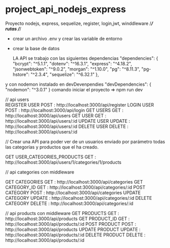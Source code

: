 # project_api_nodejs_express
Proyecto nodejs, express, sequelize, register, login,jwt, winddleware
/*********************************************/ rutas */**********************************************/

- crear un archivo .env y  crear las variable de entorno
- crear la base de datos
  
	LA API se trabajo con las siguientes dependencias
"dependencies": {
    "bcrypt": "^5.1.1",
    "dotenv": "^16.3.1",
    "express": "^4.18.2",
    "jsonwebtoken": "^9.0.2",
    "morgan": "^1.10.0",
    "pg": "^8.11.3",
    "pg-hstore": "^2.3.4",
    "sequelize": "^6.32.1"
  },

y con nodemon instalado en devDevenpendies
 "devDependencies": {
    "nodemon": "^3.0.1"
  }
comando iniciar el proyecto =>  npm run dev


//  api users	
REGISTER USER 		POST	: http://localhost:3000/api/register
LOGIN USER		POST	: http://localhost:3000/api/login
GET USERS 		GET	: http://localhost:3000/api/users
GET USER		GET	: http://localhost:3000/api/users/:id
UPDATE USER		UPDATE	: http://localhost:3000/api/users/:id
DELETE USER		DELETE	: http://localhost:3000/api/users/:id

// Crear una API para poder ver de un usuarios enviado por parámetro todas las categorías y productos que el ha creado.

GET USER_CATEGORIES_PRODUCTS    GET 	: http://localhost:3000/api/users/1/categories/1/products 




//   api categories con middleware

GET CATEGORIES		GET	: http://localhost:3000/api/categories
GET CATEGORY_ID  	GET	: http://localhost:3000/api/categories/:id
POST CATEGORY		POST	: http://localhost:3000/api/categories
UPDATE CATEGORY	UPDATE	: http://localhost:3000/api/categories/:id
DELETE CATEGORY	 	DELETE	: http://localhost:3000/api/categories/:id




// api products con middleware
GET PRODUCTS		GET	: http://localhost:3000/api/products
GET PRODUCT_ID		GET	: http://localhost:3000/api/products/:id
POST PRODUCT 		POST	: http://localhost:3000/api/products
UPDATE PRODUCT	 	UPDATE	: http://localhost:3000/api/products/:id
DELETE PRODUCT		DELETE	: http://localhost:3000/api/products/:id



